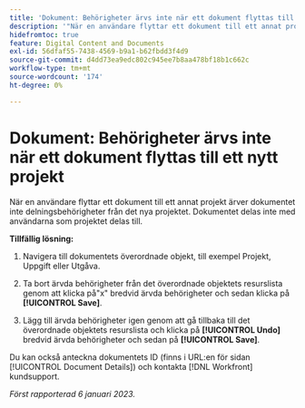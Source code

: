 ```yaml
---
title: 'Dokument: Behörigheter ärvs inte när ett dokument flyttas till ett nytt projekt'
description: '"När en användare flyttar ett dokument till ett annat projekt ärver dokumentet inte delningsbehörigheter från det nya projektet. Dokumentet delas inte med användarna som projektet delas till. '''
hidefromtoc: true
feature: Digital Content and Documents
exl-id: 56dfaf55-7438-4569-b9a1-b62fbdd3f4d9
source-git-commit: d4dd73ea9edc802c945ee7b8aa478bf18b1c662c
workflow-type: tm+mt
source-wordcount: '174'
ht-degree: 0%

---
```


# Dokument: Behörigheter ärvs inte när ett dokument flyttas till ett nytt projekt

<!-- This Known Issue is on the TOC for both Workfront and Workfront Proof-->

<!--Won't fix tab: Valid issue, won't fix.-->

När en användare flyttar ett dokument till ett annat projekt ärver dokumentet inte delningsbehörigheter från det nya projektet. Dokumentet delas inte med användarna som projektet delas till.

**Tillfällig lösning:**

1. Navigera till dokumentets överordnade objekt, till exempel Projekt, Uppgift eller Utgåva.

1. Ta bort ärvda behörigheter från det överordnade objektets resurslista genom att klicka på&quot;x&quot; bredvid ärvda behörigheter och sedan klicka på **[!UICONTROL Save]**.

1. Lägg till ärvda behörigheter igen genom att gå tillbaka till det överordnade objektets resurslista och klicka på **[!UICONTROL Undo]** bredvid ärvda behörigheter och sedan på **[!UICONTROL Save]**.

Du kan också anteckna dokumentets ID (finns i URL:en för sidan [!UICONTROL Document Details]) och kontakta [!DNL Workfront] kundsupport.

_Först rapporterad 6 januari 2023._

